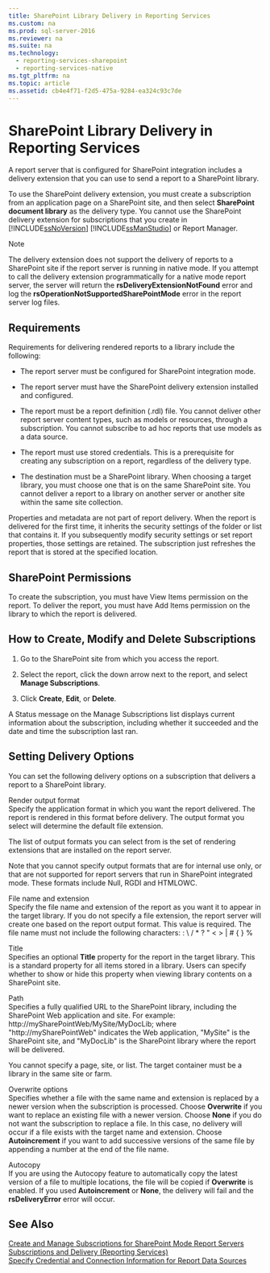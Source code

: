 ```yaml
---
title: SharePoint Library Delivery in Reporting Services
ms.custom: na
ms.prod: sql-server-2016
ms.reviewer: na
ms.suite: na
ms.technology: 
  - reporting-services-sharepoint
  - reporting-services-native
ms.tgt_pltfrm: na
ms.topic: article
ms.assetid: cb4e4f71-f2d5-475a-9284-ea324c93c7de
---
```

# SharePoint Library Delivery in Reporting Services
  A report server that is configured for SharePoint integration includes a delivery extension that you can use to send a report to a SharePoint library.  
  
 To use the SharePoint delivery extension, you must create a subscription from an application page on a SharePoint site, and then select **SharePoint document library** as the delivery type. You cannot use the SharePoint delivery extension for subscriptions that you create in [!INCLUDE[ssNoVersion](../../Topics/TopicNameContainA/includes/ssNoVersion_md.md)] [!INCLUDE[ssManStudio](../../Topics/TopicNameContainA/includes/ssManStudio_md.md)] or Report Manager.  
  
> [!NOTE]  
>  The delivery extension does not support the delivery of reports to a SharePoint site if the report server is running in native mode. If you attempt to call the delivery extension programmatically for a native mode report server, the server will return the **rsDeliveryExtensionNotFound** error and log the **rsOperationNotSupportedSharePointMode** error in the report server log files.  
  
## Requirements  
 Requirements for delivering rendered reports to a library include the following:  
  
-   The report server must be configured for SharePoint integration mode.  
  
-   The report server must have the SharePoint delivery extension installed and configured.  
  
-   The report must be a report definition (.rdl) file. You cannot deliver other report server content types, such as models or resources, through a subscription. You cannot subscribe to ad hoc reports that use models as a data source.  
  
-   The report must use stored credentials. This is a prerequisite for creating any subscription on a report, regardless of the delivery type.  
  
-   The destination must be a SharePoint library. When choosing a target library, you must choose one that is on the same SharePoint site. You cannot deliver a report to a library on another server or another site within the same site collection.  
  
 Properties and metadata are not part of report delivery. When the report is delivered for the first time, it inherits the security settings of the folder or list that contains it. If you subsequently modify security settings or set report properties, those settings are retained. The subscription just refreshes the report that is stored at the specified location.  
  
## SharePoint Permissions  
 To create the subscription, you must have View Items permission on the report. To deliver the report, you must have Add Items permission on the library to which the report is delivered.  
  
## How to Create, Modify and Delete Subscriptions  
  
1.  Go to the SharePoint site from which you access the report.  
  
2.  Select the report, click the down arrow next to the report, and select **Manage Subscriptions**.  
  
3.  Click **Create**, **Edit**, or **Delete**.  
  
 A Status message on the Manage Subscriptions list displays current information about the subscription, including whether it succeeded and the date and time the subscription last ran.  
  
## Setting Delivery Options  
 You can set the following delivery options on a subscription that delivers a report to a SharePoint library.  
  
 Render output format  
 Specify the application format in which you want the report delivered. The report is rendered in this format before delivery. The output format you select will determine the default file extension.  
  
 The list of output formats you can select from is the set of rendering extensions that are installed on the report server.  
  
 Note that you cannot specify output formats that are for internal use only, or that are not supported for report servers that run in SharePoint integrated mode. These formats include Null, RGDI and HTMLOWC.  
  
 File name and extension  
 Specify the file name and extension of the report as you want it to appear in the target library. If you do not specify a file extension, the report server will create one based on the report output format. This value is required. The file name must not include the following characters: : \ / * ? " < > | # { } %  
  
 Title  
 Specifies an optional **Title** property for the report in the target library. This is a standard property for all items stored in a library. Users can specify whether to show or hide this property when viewing library contents on a SharePoint site.  
  
 Path  
 Specifies a fully qualified URL to the SharePoint library, including the SharePoint Web application and site. For example: http://mySharePointWeb/MySite/MyDocLib; where "http://mySharePointWeb" indicates the Web application, "MySite" is the SharePoint site, and "MyDocLib" is the SharePoint library where the report will be delivered.  
  
 You cannot specify a page, site, or list. The target container must be a library in the same site or farm.  
  
 Overwrite options  
 Specifies whether a file with the same name and extension is replaced by a newer version when the subscription is processed. Choose **Overwrite** if you want to replace an existing file with a newer version. Choose **None** if you do not want the subscription to replace a file. In this case, no delivery will occur if a file exists with the target name and extension. Choose **Autoincrement** if you want to add successive versions of the same file by appending a number at the end of the file name.  
  
 Autocopy  
 If you are using the Autocopy feature to automatically copy the latest version of a file to multiple locations, the file will be copied if **Overwrite** is enabled. If you used **Autoincrement** or **None**, the delivery will fail and the **rsDeliveryError** error will occur.  
  
## See Also  
 [Create and Manage Subscriptions for SharePoint Mode Report Servers](../../Topics/TopicNameNotContainA/Create-and-Manage-Subscriptions-for-SharePoint-Mode-Report-Servers.md)   
 [Subscriptions and Delivery &#40;Reporting Services&#41;](../../Topics/TopicNameNotContainA/Subscriptions-and-Delivery--Reporting-Services-.md)   
 [Specify Credential and Connection Information for Report Data Sources](../../Topics/TopicNameNotContainA/Specify-Credential-and-Connection-Information-for-Report-Data-Sources.md)  
  
  